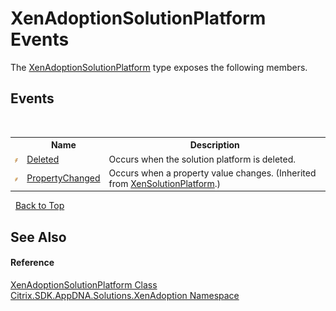 # XenAdoptionSolutionPlatform Events
 

The <a href="T_Citrix_SDK_AppDNA_Solutions_XenAdoption_XenAdoptionSolutionPlatform">XenAdoptionSolutionPlatform</a> type exposes the following members.


## Events
&nbsp;<table><tr><th></th><th>Name</th><th>Description</th></tr><tr><td>![Public event](media/pubevent.gif "Public event")</td><td><a href="E_Citrix_SDK_AppDNA_Solutions_XenAdoption_XenAdoptionSolutionPlatform_Deleted">Deleted</a></td><td>
Occurs when the solution platform is deleted.</td></tr><tr><td>![Public event](media/pubevent.gif "Public event")</td><td><a href="E_Citrix_SDK_AppDNA_Solutions_Xen_Common_XenSolutionPlatform_PropertyChanged">PropertyChanged</a></td><td>
Occurs when a property value changes.
 (Inherited from <a href="T_Citrix_SDK_AppDNA_Solutions_Xen_Common_XenSolutionPlatform">XenSolutionPlatform</a>.)</td></tr></table>&nbsp;
<a href="#xenadoptionsolutionplatform-events">Back to Top</a>

## See Also


#### Reference
<a href="T_Citrix_SDK_AppDNA_Solutions_XenAdoption_XenAdoptionSolutionPlatform">XenAdoptionSolutionPlatform Class</a><br /><a href="N_Citrix_SDK_AppDNA_Solutions_XenAdoption">Citrix.SDK.AppDNA.Solutions.XenAdoption Namespace</a><br />